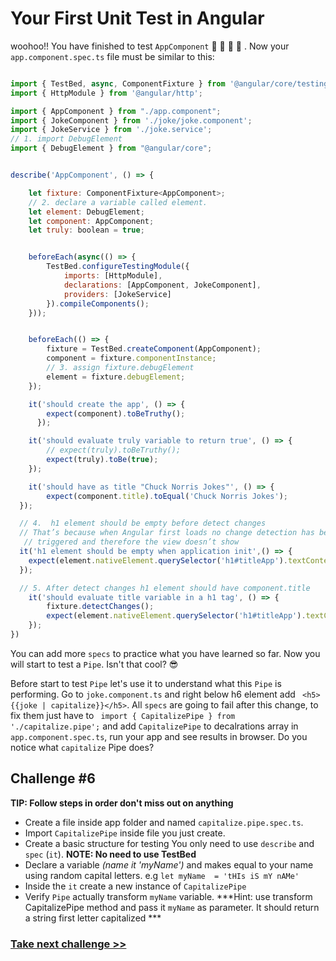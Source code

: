 # Your First Unit Test in Angular
woohoo!! You have finished to test `AppComponent` :clap: :clap: :clap: :clap: . Now your `app.component.spec.ts` file must be similar to this:

```js

import { TestBed, async, ComponentFixture } from '@angular/core/testing';
import { HttpModule } from '@angular/http';

import { AppComponent } from "./app.component";
import { JokeComponent } from './joke/joke.component';
import { JokeService } from './joke.service';
// 1. import DebugElement
import { DebugElement } from "@angular/core";


describe('AppComponent', () => {

	let fixture: ComponentFixture<AppComponent>;
	// 2. declare a variable called element.
	let element: DebugElement;
	let component: AppComponent;
	let truly: boolean = true;


	beforeEach(async(() => {
		TestBed.configureTestingModule({
			imports: [HttpModule],
			declarations: [AppComponent, JokeComponent],
			providers: [JokeService]
		}).compileComponents();
	}));


	beforeEach(() => {
		fixture = TestBed.createComponent(AppComponent);
		component = fixture.componentInstance;
		// 3. assign fixture.debugElement
		element = fixture.debugElement;
	});

	it('should create the app', () => {
		expect(component).toBeTruthy();
	  });

	it('should evaluate truly variable to return true', () => {
		// expect(truly).toBeTruthy();
		expect(truly).toBe(true);
	});

	it('should have as title "Chuck Norris Jokes"', () => {
		expect(component.title).toEqual('Chuck Norris Jokes');
  });

  // 4.  h1 element should be empty before detect changes
  // That’s because when Angular first loads no change detection has been
   // triggered and therefore the view doesn’t show
  it('h1 element should be empty when application init',() => {
    expect(element.nativeElement.querySelector('h1#titleApp').textContent).toEqual('')
  });

  // 5. After detect changes h1 element should have component.title
	it('should evaluate title variable in a h1 tag', () => {
		fixture.detectChanges();
		expect(element.nativeElement.querySelector('h1#titleApp').textContent).toEqual(component.title);
	});
})
```
You can add more `specs` to practice what you have learned so far.
Now you will start to test a `Pipe`. Isn't that cool?  :sunglasses:

Before start to test `Pipe` let's use it to understand what this `Pipe` is performing. Go to `joke.component.ts` and right below h6 element add  ` <h5>{{joke | capitalize}}</h5>`.
All `specs` are going to fail after this change, to fix them just have to ` import { CapitalizePipe } from './capitalize.pipe';`  and add `CapitalizePipe` to decalrations array in `app.component.spec.ts`, run your app and see results in browser. Do you notice what `capitalize` Pipe does?

## Challenge #6

**TIP: Follow steps in order don't miss out on anything**
- Create a file inside app folder and named `capitalize.pipe.spec.ts`.
- Import `CapitalizePipe` inside file you just create.
- Create a basic structure for testing You only need to use `describe` and `spec` (`it`). **NOTE: No need to use TestBed**
- Declare a variable *(name it 'myName')* and makes equal to your name using random capital letters. e.g `let myName  = 'tHIs iS mY nAMe'`
- Inside the `it` create a new instance of `CapitalizePipe`
- Verify `Pipe` actually transform `myName` variable. ***Hint: use transform CapitalizePipe method and pass it `myName` as parameter. It should return a string first letter capitalized ***


### [Take next challenge >>](https://github.com/jevvilla/Workshop-ATesting/tree/7#your-first-unit-test-in-angular)

